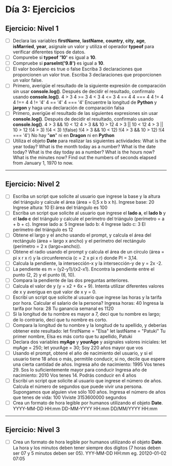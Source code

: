 # **Día 3: Ejercicios**

## **Ejercicio: Nivel 1**

- [ ] Declara las variables **firstName**, **lastName**, **country**, **city**, **age**, **isMarried**, **year**, asignale un valor y utiliza el operador **typeof** para verificar diferentes tipos de datos.
- [ ] Compurebe si **typeof** **'10'** es igual a **10**.
- [ ] Compruebe si **parseInt('9.8')** es igual a **10**.
- [ ] El valor booleano es true o false
      Escriba 3 declaraciones que proporcionen un valor true.
      Escriba 3 declaraciones que proporcionen un valor false.
- [ ] Primero, averigüe el resultado de la siguiente expresión de comparación sin usar **console.log()**. Después de decidir el resultado, confirmalo usando **console.log()**.
      4 > 3
      4 >= 3
      4 < 3
      4 <= 3
      4 == 4
      4 === 4
      4 != 4
      4 !== 4
      4 != '4'
      4 == '4'
      4 === '4'
      Encuentre la longitud de **Python** y **jargon** y haga una declaración de comparación falsa
- [ ] Primero, averigüe el resultado de las siguientes expresiones sin usar **console.log()**. Después de decidir el resultado, confirmalo usando **console.log()**.
      4 > 3 && 10 < 12
      4 > 3 && 10 > 12
      4 > 3 || 10 < 12
      4 > 3 || 10 > 12
      !(4 > 3)
      !(4 < 3)
      !(false)
      !(4 > 3 && 10 < 12)
      !(4 > 3 && 10 > 12)
      !(4 === '4')
      No hay "**on**" ni en **Dragon** ni en **Python**
- [ ] Utiliza el objeto **Date** para realizar las siguientes actividades:
      What is the year today?
      What is the month today as a number?
      What is the date today?
      What is the day today as a number?
      What is the hours now?
      What is the minutes now?
      Find out the numbers of seconds elapsed from January 1, 1970 to now.

---

## **Ejercicio: Nivel 2**

- [ ] Escriba un script que solicite al usuario que ingrese la base y la altura del triángulo y calcule el área (área = 0,5 x b x h).
      Ingrese base: 20
      Ingrese altura: 10
      El área del triángulo es 100
- [ ] Escriba un script que solicite al usuario que ingrese el **lado a**, el **lado b** y el **lado c** del triángulo y calcule el perímetro del triángulo (perímetro = a + b + c).
      Ingrese lado a: 5
      Ingrese lado b: 4
      Ingrese lado c: 3
      El perímetro del triángulo es 12
- [ ] Obtene el largo y el ancho usando el prompt, y calcula el área del rectángulo (área = largo x ancho) y el perímetro del rectángulo (perímetro = 2 x (largo+ancho)).
- [ ] Obtene el radio usando el prompt y calcula el área de un círculo (área = pi x r x r) y la circunferencia (c = 2 x pi x r) donde PI = 3,14.
- [ ] Calcula la pendiente, la intersección-x y la intersección-y de y = 2x -2.
- [ ] La pendiente es m = (y2-y1)/(x2-x1). Encontra la pendiente entre el punto (2, 2) y el punto (6, 10).
- [ ] Compara la pendiente de las dos preguntas anteriores.
- [ ] Calcula el valor de y (y = x2 + 6x + 9). Intenta utilizar diferentes valores de x y averigua en qué valor de x y = 0.
- [ ] Escribí un script que solicite al usuario que ingrese las horas y la tarifa por hora. Calcular el salario de la persona?
      Ingresa horas: 40
      Ingresa la tarifa por hora: 28
      Tu ganancia semanal es 1120
- [ ] Si la longitud de tu nombre es mayor a 7, decí que tu nombre es largo; de lo contrario, decí que tu nombre es corto.
- [ ] Compara la longitud de tu nombre y la longitud de tu apellido, y deberías obtener este resultado:
      let firstName = "Elsa"
      let lastName = "Patuki"
      Tu primer nombre, Elsa es más corto que tu apellido, Patuki
- [ ] Declara dos variables **myAge** y **yourAge** y asignales valores iniciales:
      let myAge = 250;
      let yourAge = 30;
      Soy 220 años mayor que vos
- [ ] Usando el prompt, obtené el año de nacimiento del usuario, y si el usuario tiene 18 años o más, permitile conducir, si no, decile que espere una cierta cantidad de años.
      Ingresa año de nacimiento: 1995
      Vos tenes 29. Sos lo suficientemente mayor para conducir
      Ingresa año de nacimiento: 2010
      Vos tenes 14. Podrás conducir en 4 años
- [ ] Escribí un script que solicite al usuario que ingrese el número de años. Calcula el número de segundos que puede vivir una persona. Supongamos que alguien vive sólo 100 años.
      Ingresa el número de años que tenes de vida: 100
      Viviste 3153600000 segundos
- [ ] Crea un formato de hora legible por humanos utilizando el objeto **Date**.
      YYYY-MM-DD HH:mm
      DD-MM-YYYY HH:mm
      DD/MM/YYYY HH:mm

---

## **Ejercicio: Nivel 3**

- [ ] Crea un formato de hora legible por humanos utilizando el objeto **Date**. La hora y los minutos deben tener siempre dos dígitos (7 horas deben ser 07 y 5 minutos deben ser 05).
      YYY-MM-DD HH:mm eg. 20120-01-02 07:05
